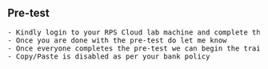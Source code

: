 ## Pre-test
<pre>
- Kindly login to your RPS Cloud lab machine and complete the pre-test
- Once you are done with the pre-test do let me know
- Once everyone completes the pre-test we can begin the training
- Copy/Paste is disabled as per your bank policy
</pre>
